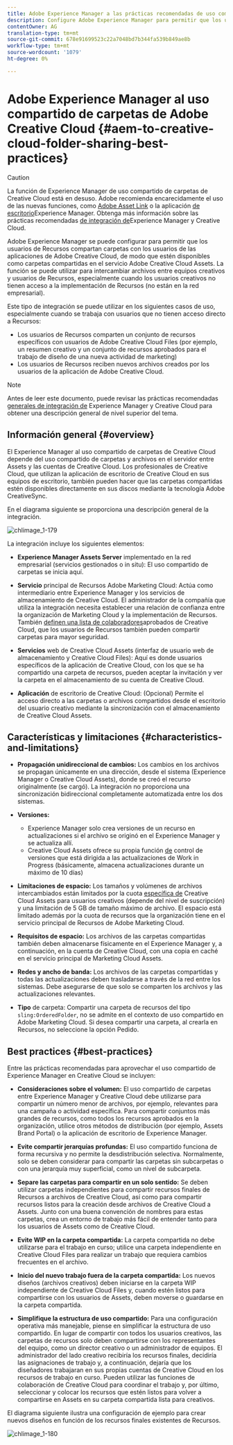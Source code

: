 ```yaml
---
title: Adobe Experience Manager a las prácticas recomendadas de uso compartido de carpetas de Adobe Creative Cloud
description: Configure Adobe Experience Manager para permitir que los usuarios de Recursos Experience Manager intercambien carpetas con usuarios de Adobe Creative Cloud (CC).
contentOwner: AG
translation-type: tm+mt
source-git-commit: 678e91699523c22a7048bd7b344fa539b849ae8b
workflow-type: tm+mt
source-wordcount: '1079'
ht-degree: 0%

---
```



# Adobe Experience Manager al uso compartido de carpetas de Adobe Creative Cloud {#aem-to-creative-cloud-folder-sharing-best-practices}

>[!CAUTION]
>
>La función de Experience Manager de uso compartido de carpetas de Creative Cloud está en desuso. Adobe recomienda encarecidamente el uso de las nuevas funciones, como [Adobe Asset Link](https://helpx.adobe.com/es/enterprise/using/adobe-asset-link.html) o la aplicación [de escritorio](https://helpx.adobe.com/experience-manager/desktop-app/aem-desktop-app.html)Experience Manager. Obtenga más información sobre las prácticas recomendadas [de integración de](/help/assets/aem-cc-integration-best-practices.md)Experience Manager y Creative Cloud.

Adobe Experience Manager se puede configurar para permitir que los usuarios de Recursos compartan carpetas con los usuarios de las aplicaciones de Adobe Creative Cloud, de modo que estén disponibles como carpetas compartidas en el servicio Adobe Creative Cloud Assets. La función se puede utilizar para intercambiar archivos entre equipos creativos y usuarios de Recursos, especialmente cuando los usuarios creativos no tienen acceso a la implementación de Recursos (no están en la red empresarial).

Este tipo de integración se puede utilizar en los siguientes casos de uso, especialmente cuando se trabaja con usuarios que no tienen acceso directo a Recursos:

* Los usuarios de Recursos comparten un conjunto de recursos específicos con usuarios de Adobe Creative Cloud Files (por ejemplo, un resumen creativo y un conjunto de recursos aprobados para el trabajo de diseño de una nueva actividad de marketing)
* Los usuarios de Recursos reciben nuevos archivos creados por los usuarios de la aplicación de Adobe Creative Cloud.

>[!NOTE]
>
>Antes de leer este documento, puede revisar las prácticas recomendadas [generales de integración de](/help/assets/aem-cc-integration-best-practices.md) Experience Manager y Creative Cloud para obtener una descripción general de nivel superior del tema.

## Información general {#overview}

El Experience Manager al uso compartido de carpetas de Creative Cloud depende del uso compartido de carpetas y archivos en el servidor entre Assets y las cuentas de Creative Cloud. Los profesionales de Creative Cloud, que utilizan la aplicación de escritorio de Creative Cloud en sus equipos de escritorio, también pueden hacer que las carpetas compartidas estén disponibles directamente en sus discos mediante la tecnología Adobe CreativeSync.

En el diagrama siguiente se proporciona una descripción general de la integración.

![chlimage_1-179](assets/chlimage_1-406.png)

La integración incluye los siguientes elementos:

* **Experience Manager Assets Server** implementado en la red empresarial (servicios gestionados o in situ): El uso compartido de carpetas se inicia aquí.
* **Servicio** principal de Recursos Adobe Marketing Cloud: Actúa como intermediario entre Experience Manager y los servicios de almacenamiento de Creative Cloud. El administrador de la compañía que utiliza la integración necesita establecer una relación de confianza entre la organización de Marketing Cloud y la implementación de Recursos. También [definen una lista de colaboradores](https://docs.adobe.com/content/help/en/core-services/interface/assets/t-admin-add-cc-user.html)aprobados de Creative Cloud, que los usuarios de Recursos también pueden compartir carpetas para mayor seguridad.

* **Servicios** web de Creative Cloud Assets (interfaz de usuario web de almacenamiento y Creative Cloud Files): Aquí es donde usuarios específicos de la aplicación de Creative Cloud, con los que se ha compartido una carpeta de recursos, pueden aceptar la invitación y ver la carpeta en el almacenamiento de su cuenta de Creative Cloud.
* **Aplicación** de escritorio de Creative Cloud: (Opcional) Permite el acceso directo a las carpetas o archivos compartidos desde el escritorio del usuario creativo mediante la sincronización con el almacenamiento de Creative Cloud Assets.

## Características y limitaciones {#characteristics-and-limitations}

* **Propagación unidireccional de cambios:** Los cambios en los archivos se propagan únicamente en una dirección, desde el sistema (Experience Manager o Creative Cloud Assets), donde se creó el recurso originalmente (se cargó). La integración no proporciona una sincronización bidireccional completamente automatizada entre los dos sistemas.
* **Versiones:**

   * Experience Manager solo crea versiones de un recurso en actualizaciones si el archivo se originó en el Experience Manager y se actualiza allí.
   * Creative Cloud Assets ofrece su propia función [de](https://helpx.adobe.com/creative-cloud/help/versioning-faq.html) control de versiones que está dirigida a las actualizaciones de Work in Progress (básicamente, almacena actualizaciones durante un máximo de 10 días)

* **Limitaciones de espacio:** Los tamaños y volúmenes de archivos intercambiados están limitados por la cuota [específica de](https://helpx.adobe.com/creative-cloud/kb/file-storage-quota.html) Creative Cloud Assets para usuarios creativos (depende del nivel de suscripción) y una limitación de 5 GB de tamaño máximo de archivo. El espacio está limitado además por la cuota de recursos que la organización tiene en el servicio principal de Recursos de Adobe Marketing Cloud.

* **Requisitos de espacio:** Los archivos de las carpetas compartidas también deben almacenarse físicamente en el Experience Manager y, a continuación, en la cuenta de Creative Cloud, con una copia en caché en el servicio principal de Marketing Cloud Assets.
* **Redes y ancho de banda:** Los archivos de las carpetas compartidas y todas las actualizaciones deben trasladarse a través de la red entre los sistemas. Debe asegurarse de que solo se comparten los archivos y las actualizaciones relevantes.
* **Tipo** de carpeta: Compartir una carpeta de recursos del tipo `sling:OrderedFolder`, no se admite en el contexto de uso compartido en Adobe Marketing Cloud. Si desea compartir una carpeta, al crearla en Recursos, no seleccione la opción Pedido.

## Best practices {#best-practices}

Entre las prácticas recomendadas para aprovechar el uso compartido de Experience Manager en Creative Cloud se incluyen:

* **Consideraciones sobre el volumen:** El uso compartido de carpetas entre Experience Manager y Creative Cloud debe utilizarse para compartir un número menor de archivos, por ejemplo, relevantes para una campaña o actividad específica. Para compartir conjuntos más grandes de recursos, como todos los recursos aprobados en la organización, utilice otros métodos de distribución (por ejemplo, Assets Brand Portal) o la aplicación de escritorio de Experience Manager.

* **Evite compartir jerarquías profundas:** El uso compartido funciona de forma recursiva y no permite la desdistribución selectiva. Normalmente, solo se deben considerar para compartir las carpetas sin subcarpetas o con una jerarquía muy superficial, como un nivel de subcarpeta.
* **Separe las carpetas para compartir en un solo sentido:** Se deben utilizar carpetas independientes para compartir recursos finales de Recursos a archivos de Creative Cloud, así como para compartir recursos listos para la creación desde archivos de Creative Cloud a Assets. Junto con una buena convención de nombres para estas carpetas, crea un entorno de trabajo más fácil de entender tanto para los usuarios de Assets como de Creative Cloud.
* **Evite WIP en la carpeta compartida:** La carpeta compartida no debe utilizarse para el trabajo en curso; utilice una carpeta independiente en Creative Cloud Files para realizar un trabajo que requiera cambios frecuentes en el archivo.
* **Inicio del nuevo trabajo fuera de la carpeta compartida:** Los nuevos diseños (archivos creativos) deben iniciarse en la carpeta WIP independiente de Creative Cloud Files y, cuando estén listos para compartirse con los usuarios de Assets, deben moverse o guardarse en la carpeta compartida.
* **Simplifique la estructura de uso compartido:** Para una configuración operativa más manejable, piense en simplificar la estructura de uso compartido. En lugar de compartir con todos los usuarios creativos, las carpetas de recursos solo deben compartirse con los representantes del equipo, como un director creativo o un administrador de equipos. El administrador del lado creativo recibiría los recursos finales, decidiría las asignaciones de trabajo y, a continuación, dejaría que los diseñadores trabajaran en sus propias cuentas de Creative Cloud en los recursos de trabajo en curso. Pueden utilizar las funciones de colaboración de Creative Cloud para coordinar el trabajo y, por último, seleccionar y colocar los recursos que estén listos para volver a compartirse en Assets en su carpeta compartida lista para creativos.

El diagrama siguiente ilustra una configuración de ejemplo para crear nuevos diseños en función de los recursos finales existentes de Recursos.

![chlimage_1-180](assets/chlimage_1-407.png)
